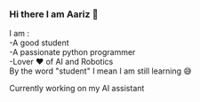 ### Hi there I am Aariz 👋

I am :  
-A good student  
-A passionate python programmer  
-Lover ❤️ of AI and Robotics  
By the word "student" I mean I am still learning 😅  

Currently working on my AI assistant 

